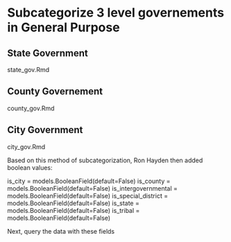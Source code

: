 # Subcategorize 3 level governements in General Purpose
## State Government
state_gov.Rmd
## County Governement
county_gov.Rmd
## City Government
city_gov.Rmd


Based on this method of subcategorization, Ron Hayden then added boolean values: 

is_city = models.BooleanField(default=False)
is_county = models.BooleanField(default=False)
is_intergovernmental = models.BooleanField(default=False)
is_special_district = models.BooleanField(default=False)
is_state = models.BooleanField(default=False)
is_tribal = models.BooleanField(default=False)

Next, query the data with these fields 